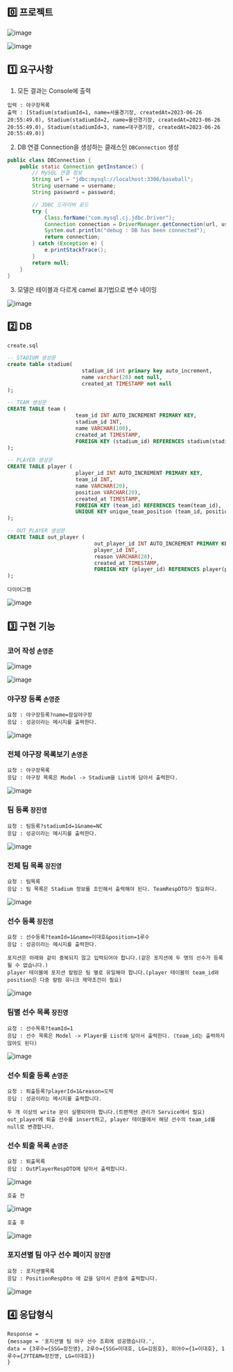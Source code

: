 
## 0️⃣ 프로젝트

![image](https://github.com/jinyngg/baseball-management/assets/96164211/f7eaa4d4-1395-4c78-adad-a9b5cfbfa1ef)

![image](https://github.com/jinyngg/baseball-management/assets/96164211/3ccbbbf8-c0d2-4db3-942f-581a12bed118)

## 1️⃣ 요구사항

1. 모든 결과는 Console에 출력

```
입력 : 야구장목록
출력 : [Stadium(stadiumId=1, name=서울경기장, createdAt=2023-06-26 20:55:49.0), Stadium(stadiumId=2, name=울산경기장, createdAt=2023-06-26 20:55:49.0), Stadium(stadiumId=3, name=대구경기장, createdAt=2023-06-26 20:55:49.0)]
```

2. DB 연결 Connection을 생성하는 클래스인 ````DBConnection```` 생성

```java
public class DBConnection {
    public static Connection getInstance() {
        // MySQL 연결 정보
        String url = "jdbc:mysql://localhost:3306/baseball";
        String username = username;
        String password = password;

        // JDBC 드라이버 로드
        try {
            Class.forName("com.mysql.cj.jdbc.Driver");
            Connection connection = DriverManager.getConnection(url, username, password);
            System.out.println("debug : DB has been connected");
            return connection;
        } catch (Exception e) {
            e.printStackTrace();
        }
        return null;
    }
}
```

3. 모델은 테이블과 다르게 camel 표기법으로 변수 네이밍

![image](https://github.com/jinyngg/baseball-management/assets/96164211/0907efe3-68bb-4860-b5a8-8789944b3799)

## 2️⃣ DB 

````create.sql````

```sql
-- STADIUM 생성문
create table stadium(
                        stadium_id int primary key auto_increment,
                        name varchar(20) not null,
                        created_at TIMESTAMP not null
);

-- TEAM 생성문
CREATE TABLE team (
                      team_id INT AUTO_INCREMENT PRIMARY KEY,
                      stadium_id INT,
                      name VARCHAR(100),
                      created_at TIMESTAMP,
                      FOREIGN KEY (stadium_id) REFERENCES stadium(stadium_id)
);

-- PLAYER 생성문
CREATE TABLE player (
                      player_id INT AUTO_INCREMENT PRIMARY KEY,
                      team_id INT,
                      name VARCHAR(20),
                      position VARCHAR(20),
                      created_at TIMESTAMP,
                      FOREIGN KEY (team_id) REFERENCES team(team_id),
                      UNIQUE KEY unique_team_position (team_id, position)
);

-- OUT_PLAYER 생성문
CREATE TABLE out_player (
                            out_player_id INT AUTO_INCREMENT PRIMARY KEY,
                            player_id INT,
                            reason VARCHAR(20),
                            created_at TIMESTAMP,
                            FOREIGN KEY (player_id) REFERENCES player(player_id)
);
```

````다이어그램````

![image](https://github.com/jinyngg/baseball-management/assets/96164211/ad92fb42-c0fa-4d3e-a06f-e43fcc39bbce)

## 3️⃣ 구현 기능

### 코어 작성 ```손영준```

![image](https://github.com/jinyngg/baseball-management/assets/96164211/494e3741-4dc4-4b4b-9ff6-97b357f8264f)

![image](https://github.com/jinyngg/baseball-management/assets/96164211/89d09383-bf90-4850-a435-8c9e6bbf45a2)


### 야구장 등록 ```손영준```

````
요청 : 야구장등록?name=잠실야구장
응답 : 성공이라는 메시지를 출력한다.
````

![image](https://github.com/jinyngg/baseball-management/assets/96164211/4c3cad87-8d02-4eaf-911f-c4b26b1c9ca4)

### 전체 야구장 목록보기 ```손영준```

````
요청 : 야구장목록
응답 : 야구장 목록은 Model -> Stadium을 List에 담아서 출력한다.
````

![image](https://github.com/jinyngg/baseball-management/assets/96164211/5cf13f39-33ec-4baf-9d69-5726f073206a)

### 팀 등록 ```장진영```

````
요청 : 팀등록?stadiumId=1&name=NC
응답 : 성공이라는 메시지를 출력한다.
````

![image](https://github.com/jinyngg/baseball-management/assets/96164211/709c7df3-4de0-42fa-b401-645c69b8e081)

### 전체 팀 목록 ```장진영```

````
요청 : 팀목록
응답 : 팀 목록은 Stadium 정보를 조인해서 출력해야 된다. TeamRespDTO가 필요하다.
````

![image](https://github.com/jinyngg/baseball-management/assets/96164211/9e34a9ab-ffa7-4574-b810-b2acdb1d5b67)

### 선수 등록 ```장진영```

````
요청 : 선수등록?teamId=1&name=이대호&position=1루수
응답 : 성공이라는 메시지를 출력한다.

포지션은 아래와 같이 중복되지 않고 입력되어야 합니다.(같은 포지션에 두 명의 선수가 등록될 수 없습니다.)
player 테이블에 포지션 칼럼은 팀 별로 유일해야 합니다.(player 테이블의 team_id와 position은 다중 칼럼 유니크 제약조건이 필요)
````

![image](https://github.com/jinyngg/baseball-management/assets/96164211/66c3f885-71b5-45c7-850f-6acbb0a11eba)

### 팀별 선수 목록 ```장진영```

````
요청 : 선수목록?teamId=1
응답 : 선수 목록은 Model -> Player를 List에 담아서 출력한다. (team_id는 출력하지 않아도 된다)
````

![image](https://github.com/jinyngg/baseball-management/assets/96164211/eb1c7e68-427c-429c-93da-b98fdd271382)

### 선수 퇴출 등록 ```손영준```

````
요청 : 퇴출등록?playerId=1&reason=도박
응답 : 성공이라는 메시지를 출력합니다.

두 개 이상의 write 문이 실행되어야 합니다.(트랜잭션 관리가 Service에서 필요)
out_player에 퇴출 선수를 insert하고, player 테이블에서 해당 선수의 team_id를 null로 변경합니다.
````

### 선수 퇴출 목록 ```손영준```

```
요청 : 퇴출목록
응답 : OutPlayerRespDTO에 담아서 출력합니다.
```

![image](https://github.com/jinyngg/baseball-management/assets/96164211/037e45e4-4a3a-41aa-ae64-4e6e1f97aae9)


````호출 전````

![image](https://github.com/jinyngg/baseball-management/assets/96164211/1774baac-88b3-461b-91e5-7fb155f75f58)

````호출 후````

![image](https://github.com/jinyngg/baseball-management/assets/96164211/a56863b2-1980-4b35-978a-d67fa408f3ad)

### 포지션별 팀 야구 선수 페이지 ```장진영```

````
요청 : 포지션별목록
응답 : PositionRespDto 에 값을 담아서 콘솔에 출력합니다.
````

![image](https://github.com/jinyngg/baseball-management/assets/96164211/207a2d03-d339-4adc-9e51-8b8a718e785b)

## 4️⃣ 응답형식

````
Response =
{message = '포지션별 팀 야구 선수 조회에 성공했습니다.',
data = {3루수={SSG=장진영}, 2루수={SSG=이대호, LG=김원호}, 외야수={1=이대호}, 1루수={JYTEAM=장진영, LG=이대호}}
}
````
